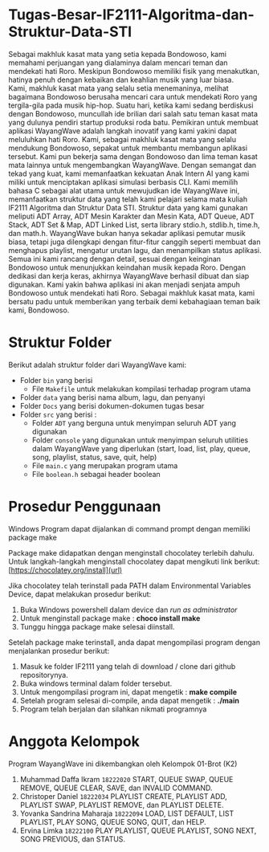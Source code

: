 # Tugas-Besar-IF2111-Algoritma-dan-Struktur-Data-STI
Sebagai makhluk kasat mata yang setia kepada Bondowoso, kami memahami perjuangan yang dialaminya dalam mencari teman dan mendekati hati Roro. Meskipun Bondowoso memiliki fisik yang menakutkan, hatinya penuh dengan kebaikan dan keahlian musik yang luar biasa.    
Kami, makhluk kasat mata yang selalu setia menemaninya, melihat bagaimana Bondowoso berusaha mencari cara untuk mendekati Roro yang tergila-gila pada musik hip-hop. Suatu hari, ketika kami sedang berdiskusi dengan Bondowoso, muncullah ide brilian dari salah satu teman kasat mata yang dulunya pendiri startup produksi roda batu.
Pemikiran untuk membuat aplikasi WayangWave adalah langkah inovatif yang kami yakini dapat meluluhkan hati Roro. Kami, sebagai makhluk kasat mata yang selalu mendukung Bondowoso, sepakat untuk membantu membangun aplikasi tersebut. Kami pun bekerja sama dengan Bondowoso dan lima teman kasat mata lainnya untuk mengembangkan WayangWave.
Dengan semangat dan tekad yang kuat, kami memanfaatkan kekuatan Anak Intern AI yang kami miliki untuk menciptakan aplikasi simulasi berbasis CLI. Kami memilih bahasa C sebagai alat utama untuk mewujudkan ide WayangWave ini, memanfaatkan struktur data yang telah kami pelajari selama mata kuliah IF2111 Algoritma dan Struktur Data STI. Struktur data yang kami gunakan meliputi ADT Array, ADT Mesin Karakter dan Mesin Kata, ADT Queue, ADT Stack, ADT Set & Map, ADT Linked List, serta library stdio.h, stdlib.h, time.h, dan math.h.
WayangWave bukan hanya sekadar aplikasi pemutar musik biasa, tetapi juga dilengkapi dengan fitur-fitur canggih seperti membuat dan menghapus playlist, mengatur urutan lagu, dan menampilkan status aplikasi. Semua ini kami rancang dengan detail, sesuai dengan keinginan Bondowoso untuk menunjukkan keindahan musik kepada Roro.
Dengan dedikasi dan kerja keras, akhirnya WayangWave berhasil dibuat dan siap digunakan. Kami yakin bahwa aplikasi ini akan menjadi senjata ampuh Bondowoso untuk mendekati hati Roro. Sebagai makhluk kasat mata, kami bersatu padu untuk memberikan yang terbaik demi kebahagiaan teman baik kami, Bondowoso.

# Struktur Folder
Berikut adalah struktur folder dari WayangWave kami:
- Folder `bin` yang berisi
  - File `Makefile` untuk melakukan kompilasi terhadap program utama
- Folder `data` yang berisi nama album, lagu, dan penyanyi
- Folder `Docs` yang berisi dokumen-dokumen tugas besar
- Folder `src` yang berisi :
  - Folder `ADT` yang berguna untuk menyimpan seluruh ADT yang digunakan
  - Folder `console` yang digunakan untuk menyimpan seluruh utilities dalam WayangWave yang diperlukan (start, load, list, play, queue, song, playlist, status, save, quit, help)
  - File `main.c` yang merupakan program utama
  - File `boolean.h` sebagai header boolean

# Prosedur Penggunaan
Windows
Program dapat dijalankan di command prompt dengan memiliki package make

Package make didapatkan dengan menginstall chocolatey terlebih dahulu. Untuk langkah-langkah menginstall chocolatey dapat mengikuti link berikut: [https://chocolatey.org/install](url)

Jika chocolatey telah terinstall pada PATH dalam Environmental Variables Device, dapat melakukan prosedur berikut:

1. Buka Windows powershell dalam device dan _run as administrator_
2. Untuk menginstall package make : **choco install make**
3. Tunggu hingga package make selesai diinstall.

Setelah package make terinstall, anda dapat mengompilasi program dengan menjalankan prosedur berikut:

1. Masuk ke folder IF2111 yang telah di download / clone dari github repositorynya.
2. Buka windows terminal dalam folder tersebut.
3. Untuk mengompilasi program ini, dapat mengetik : **make compile**
4. Setelah program selesai di-compile, anda dapat mengetik : **./main**
5. Program telah berjalan dan silahkan nikmati programnya

# Anggota Kelompok
Program WayangWave ini dikembangkan oleh Kelompok 01-Brot (K2)
1. Muhammad Daffa Ikram `18222020`
   START, QUEUE SWAP, QUEUE REMOVE, QUEUE CLEAR, SAVE, dan INVALID COMMAND.
2. Christoper Daniel `18222034`
   PLAYLIST CREATE, PLAYLIST ADD, PLAYLIST SWAP, PLAYLIST REMOVE, dan PLAYLIST DELETE.
3. Yovanka Sandrina Maharaja `18222094`
   LOAD, LIST DEFAULT, LIST PLAYLIST, PLAY SONG, QUEUE SONG, QUIT, dan HELP.
4. Ervina Limka `18222100`
   PLAY PLAYLIST, QUEUE PLAYLIST, SONG NEXT, SONG PREVIOUS, dan STATUS.
